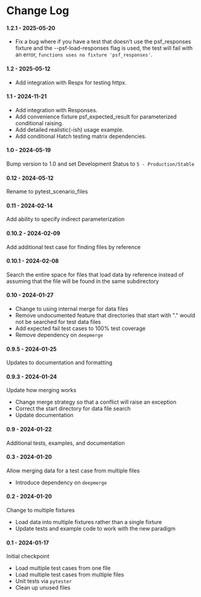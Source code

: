 # Change Log

#### 1.2.1 - 2025-05-20

- Fix a bug where if you have a test that doesn't use the psf_responses
  fixture and the --psf-load-responses flag is used, the test will fail
  with an error, `functions uses no fixture 'psf_responses'`.

#### 1.2 - 2025-05-12

- Add integration with Respx for testing httpx.

#### 1.1 - 2024-11-21

- Add integration with Responses.
- Add convenience fixture psf_expected_result for parameterized
  conditional raising.
- Add detailed realistic(-ish) usage example.
- Add conditional Hatch testing matrix dependencies.

#### 1.0 - 2024-05-19

Bump version to 1.0 and set Development Status to
`5 - Production/Stable`

#### 0.12 - 2024-05-12

Rename to pytest_scenario_files

#### 0.11 - 2024-02-14

Add ability to specify indirect parameterization

#### 0.10.2 - 2024-02-09

Add additional test case for finding files by reference

#### 0.10.1 - 2024-02-08

Search the entire space for files that load data by reference instead of
assuming that the file will be found in the same subdirectory

#### 0.10 - 2024-01-27

- Change to using internal merge for data files
- Remove undocumented feature that directories that start with "." would
  not be searched for test data files
- Add expected fail test cases to 100% test coverage
- Remove dependency on `deepmerge`

#### 0.9.5 - 2024-01-25

Updates to documentation and formatting

#### 0.9.3 - 2024-01-24

Update how merging works

- Change merge strategy so that a conflict will raise an exception
- Correct the start directory for data file search
- Update documentation

#### 0.9 - 2024-01-22

Additional tests, examples, and documentation

#### 0.3 - 2024-01-20

Allow merging data for a test case from multiple files

- Introduce dependency on `deepmerge`

#### 0.2 - 2024-01-20

Change to multiple fixtures

- Load data into multiple fixtures rather than a single fixture
- Update tests and example code to work with the new paradigm

#### 0.1 - 2024-01-17

Initial checkpoint

- Load multiple test cases from one file
- Load multiple test cases from multiple files
- Unit tests via `pytester`
- Clean up unused files
